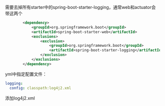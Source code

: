 需要去掉所有starter中的spring-boot-starter-logging，通常web和actuator会带这两个

```xml
        <dependency>
            <groupId>org.springframework.boot</groupId>
            <artifactId>spring-boot-starter-web</artifactId>
            <exclusions>
                <exclusion>
                    <groupId>org.springframework.boot</groupId>
                    <artifactId>spring-boot-starter-logging</artifactId>
                </exclusion>
            </exclusions>
        </dependency>
```



yml中指定配置文件：

```yml
logging:
  config: classpath:log4j2.xml
```



添加log4j2.xml
